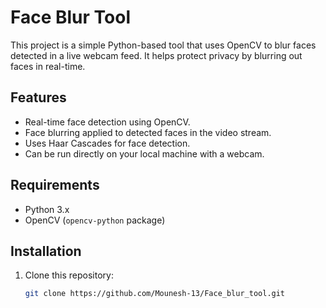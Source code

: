 # Face Blur Tool

This project is a simple Python-based tool that uses OpenCV to blur faces detected in a live webcam feed. It helps protect privacy by blurring out faces in real-time.

## Features
- Real-time face detection using OpenCV.
- Face blurring applied to detected faces in the video stream.
- Uses Haar Cascades for face detection.
- Can be run directly on your local machine with a webcam.

## Requirements
- Python 3.x
- OpenCV (`opencv-python` package)

## Installation

1. Clone this repository:
   ```bash
   git clone https://github.com/Mounesh-13/Face_blur_tool.git
